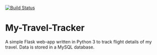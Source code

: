 [![Build Status](https://travis-ci.org/shashank-ssriva/My-Travel-Tracker.svg?branch=master)](https://travis-ci.org/shashank-ssriva/My-Travel-Tracker)
# My-Travel-Tracker
A simple Flask web-app written in Python 3 to track flight details of my travel. Data is stored in a MySQL database.